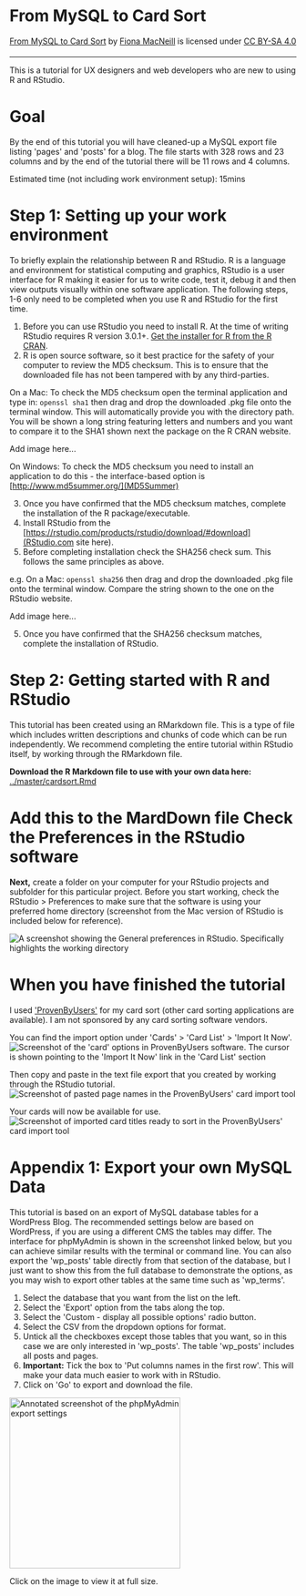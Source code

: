 <h1>From MySQL to Card Sort</h1>

<p xmlns:dct="http://purl.org/dc/terms/" xmlns:cc="http://creativecommons.org/ns#" class="license-text"><a rel="cc:attributionURL" property="dct:title" href="https://github.com/FionaMacNeill/card_sort">From MySQL to Card Sort</a> by <a rel="cc:attributionURL dct:creator" property="cc:attributionName" href="https://github.com/FionaMacNeill">Fiona MacNeill</a> is licensed under <a rel="license" href="https://creativecommons.org/licenses/by-sa/4.0">CC BY-SA 4.0
<br>
<img style="height:5px!important;margin-left:3px;vertical-align:text-bottom;" src="https://mirrors.creativecommons.org/presskit/icons/cc.svg?ref=chooser-v1" /><img style="height:5px!important;margin-left:3px;vertical-align:text-bottom;" src="https://mirrors.creativecommons.org/presskit/icons/by.svg?ref=chooser-v1" /><img style="height:5px!important;margin-left:3px;vertical-align:text-bottom;" src="https://mirrors.creativecommons.org/presskit/icons/sa.svg?ref=chooser-v1" /></a></p>

<hr>

This is a tutorial for UX designers and web developers who are new to using R and RStudio.

<h1>Goal</h1>
By the end of this tutorial you will have cleaned-up a MySQL export file listing 'pages' and 'posts' for a blog. The file starts with 328 rows and 23 columns and by the end of the tutorial there will be 11 rows and 4 columns.

Estimated time (not including work environment setup): 15mins

<h1>Step 1: Setting up your work environment</h1> 

To briefly explain the relationship between R and RStudio. R is a language and environment for statistical computing and graphics, RStudio is a user interface for R making it easier for us to write code, test it, debug it and then view outputs visually within one software application. The following steps, 1-6 only need to be completed when you use R and RStudio for the first time.

1. Before you can use RStudio you need to install R. At the time of writing RStudio requires R version 3.0.1+. <a href="https://cran.rstudio.com/" target="_blank">Get the installer for R from the R CRAN</a>.
2. R is open source software, so it best practice for the safety of your computer to review the MD5 checksum. This is to ensure that the downloaded file has not been tampered with by any third-parties. 

On a Mac:
To check the MD5 checksum open the terminal application and type in:
<code>openssl sha1</code> then drag and drop the downloaded .pkg file onto the terminal window. This will automatically provide you with the directory path.
You will be shown a long string featuring letters and numbers and you want to compare it to the SHA1 shown next the package on the R CRAN website.

Add image here...

On Windows:
To check the MD5 checksum you need to install an application to do this - the interface-based option is [http://www.md5summer.org/](MD5Summer)

3. Once you have confirmed that the MD5 checksum matches, complete the installation of the R package/executable.
4. Install RStudio from the [https://rstudio.com/products/rstudio/download/#download](RStudio.com site here).
4. Before completing installation check the SHA256 check sum. This follows the same principles as above.

e.g. On a Mac:
<code>openssl sha256</code>
then drag and drop the downloaded .pkg file onto the terminal window. Compare the string shown to the one on the RStudio website.

Add image here...

5. Once you have confirmed that the SHA256 checksum matches, complete the installation of RStudio.

<h1>Step 2: Getting started with R and RStudio</h1> 

This tutorial has been created using an RMarkdown file. This is a type of file which includes written descriptions and chunks of code which can be run independently. We recommend completing the entire tutorial within RStudio itself, by working through the RMarkdown file.

**Download the R Markdown file to use with your own data here:** [../master/cardsort.Rmd](../master/cardsort.Rmd)


<h1>Add this to the MardDown file Check the Preferences in the RStudio software</h1>

**Next,** create a folder on your computer for your RStudio projects and subfolder for this particular project. Before you start working, check the RStudio > Preferences to make sure that the software is using your preferred home directory (screenshot from the Mac version of RStudio is included below for reference).

<img src="../master/rstudioprefs.png" alt="A screenshot showing the General preferences in RStudio. Specifically highlights the working directory" />

<h1>When you have finished the tutorial</h1>

I used ['ProvenByUsers'](https://www.provenbyusers.com/) for my card sort (other card sorting applications are available). I am not sponsored by any card sorting software vendors.

You can find the import option under 'Cards' > 'Card List' > 'Import It Now'.
<img src="../master/01cardImport.png" alt="Screenshot of the 'card' options in ProvenByUsers software. The cursor is shown pointing to the 'Import It Now' link in the 'Card List' section" />

Then copy and paste in the text file export that you created by working through the RStudio tutorial.
<img src="../master/02cardImport.png" alt="Screenshot of pasted page names in the ProvenByUsers' card import tool" />

Your cards will now be available for use.
<img src="../master/03cardImport.png" alt="Screenshot of imported card titles ready to sort in the ProvenByUsers' card import tool" />

<h1>Appendix 1: Export your own MySQL Data</h1>

This tutorial is based on an export of MySQL database tables for a WordPress Blog. The recommended settings below are based on WordPress, if you are using a different CMS the tables may differ. The interface for phpMyAdmin is shown in the screenshot linked below, but you can achieve similar results with the terminal or command line. You can also export the 'wp_posts' table directly from that section of the database, but I just want to show this from the full database to demonstrate the options, as you may wish to export other tables at the same time such as 'wp_terms'.

1. Select the database that you want from the list on the left.
2. Select the 'Export' option from the tabs along the top.
3. Select the 'Custom - display all possible options' radio button.
4. Select the CSV from the dropdown options for format.
5. Untick all the checkboxes except those tables that you want, so in this case we are only interested in 'wp_posts'. The table 'wp_posts' includes all posts and pages.
6. **Important:** Tick the box to 'Put columns names in the first row'. This will make your data much easier to work with in RStudio.
7. Click on 'Go' to export and download the file.

<a href="../master/mySQLexportSettings.png"><img src="../master/mySQLexportSettings.png" width="300px" alt="Annotated screenshot of the phpMyAdmin export settings"></a>
<caption>Click on the image to view it at full size.</caption>
 
